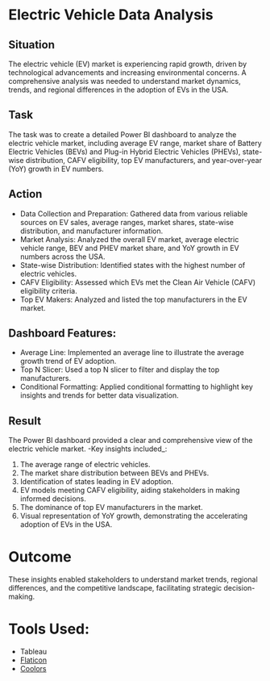 # Electric Vehicle Data Analysis

## Situation
The electric vehicle (EV) market is experiencing rapid growth, driven by technological advancements and increasing environmental concerns. A comprehensive analysis was needed to understand market dynamics, trends, and regional differences in the adoption of EVs in the USA.

## Task
The task was to create a detailed Power BI dashboard to analyze the electric vehicle market, including average EV range, market share of Battery Electric Vehicles (BEVs) and Plug-in Hybrid Electric Vehicles (PHEVs), state-wise distribution, CAFV eligibility, top EV manufacturers, and year-over-year (YoY) growth in EV numbers.

## Action
   * Data Collection and Preparation: Gathered data from various reliable sources on EV sales, average ranges, market shares, state-wise distribution, and manufacturer information.
   * Market Analysis: Analyzed the overall EV market, average electric vehicle range, BEV and PHEV market share, and YoY growth in EV numbers across the USA.
   * State-wise Distribution: Identified states with the highest number of electric vehicles.
   * CAFV Eligibility: Assessed which EVs met the Clean Air Vehicle (CAFV) eligibility criteria.
   * Top EV Makers: Analyzed and listed the top manufacturers in the EV market.

## Dashboard Features:
   * Average Line: Implemented an average line to illustrate the average growth trend of EV adoption.
   * Top N Slicer: Used a top N slicer to filter and display the top manufacturers.
   * Conditional Formatting: Applied conditional formatting to highlight key insights and trends for better data visualization.

## Result
The Power BI dashboard provided a clear and comprehensive view of the electric vehicle market. 
-Key insights included_:
1. The average range of electric vehicles.
2. The market share distribution between BEVs and PHEVs.
3. Identification of states leading in EV adoption.
4. EV models meeting CAFV eligibility, aiding stakeholders in making informed decisions.
5. The dominance of top EV manufacturers in the market.
6. Visual representation of YoY growth, demonstrating the accelerating adoption of EVs in the USA.

# Outcome
These insights enabled stakeholders to understand market trends, regional differences, and the competitive landscape, facilitating strategic decision-making.
# Tools Used:
  * Tableau
  * [Flaticon](https://www.flaticon.com/)
  * [Coolors](https://coolors.co/palettes/trending)

